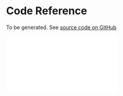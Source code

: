 # Code Reference
To be generated. See [source code on GitHub](https://github.com/philiplinden/clocss-abm/tree/main/learning/demos/marcopolo-rs)

![readme](../../../learning/demos/marcopolo-rs/README.md)
